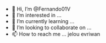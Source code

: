 - 👋 Hi, I’m @Fernando01V
- 👀 I’m interested in ...
- 🌱 I’m currently learning ...
- 💞️ I’m looking to collaborate on ...
- 📫 How to reach me ...
jelou evriwan
<!---
Fernando01V/Fernando01V is a ✨ special ✨ repository because its `README.md` (this file) appears on your GitHub profile.
You can click the Preview link to take a look at your changes.
--->
